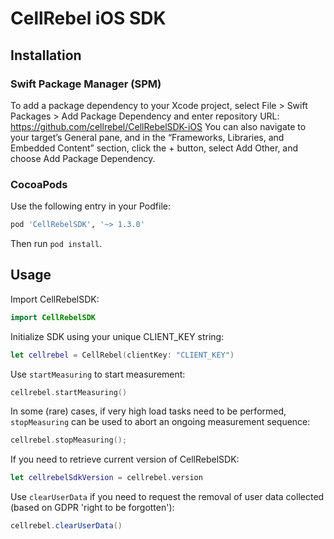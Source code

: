 # CellRebel iOS SDK

## Installation

### Swift Package Manager (SPM)

To add a package dependency to your Xcode project, select File > Swift Packages > Add Package Dependency and enter repository URL: https://github.com/cellrebel/CellRebelSDK-iOS 
You can also navigate to your target’s General pane, and in the “Frameworks, Libraries, and Embedded Content” section, click the + button, select Add Other, and choose Add Package Dependency.

### CocoaPods

Use the following entry in your Podfile:
```rb
pod 'CellRebelSDK', '~> 1.3.0'
```

Then run `pod install`.

## Usage

Import CellRebelSDK:
```swift
import CellRebelSDK
```

Initialize SDK using your unique CLIENT_KEY string:
```swift
let cellrebel = CellRebel(clientKey: "CLIENT_KEY")
```

Use `startMeasuring` to start measurement:
```swift
cellrebel.startMeasuring()
```

In some (rare) cases, if very high load tasks need to be performed, `stopMeasuring` can be used to abort an ongoing measurement sequence:
```swift
cellrebel.stopMeasuring();
```

If you need to retrieve current version of CellRebelSDK:
```swift
let cellrebelSdkVersion = cellrebel.version
```

Use `clearUserData` if you need to request the removal of user data collected (based on GDPR 'right to be forgotten'):
```java
cellrebel.clearUserData()
```

